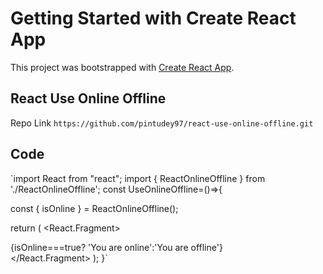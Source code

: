 # Getting Started with Create React App

This project was bootstrapped with [Create React App](https://github.com/facebook/create-react-app).

## React Use Online Offline

Repo Link `https://github.com/pintudey97/react-use-online-offline.git`

## Code

`import React from "react";
import { ReactOnlineOffline } from './ReactOnlineOffline';
const UseOnlineOffline=()=>{

  const { isOnline } = ReactOnlineOffline();

  return (
    <React.Fragment>
      <div className="msgbox">{isOnline===true? 'You are online':'You are offline'}</div>
    </React.Fragment>
  );
}`
